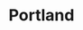 ---
title: Portland
crosslinks:
- askportland
- CascadianPreppers
- The_Donald
- xkcd
- oregon
- IAmA
- MapPorn
- fidelitypdx
- AskReddit
- circlejerkpdx
- BatFacts
- pdxgunnuts
- news
- altright
- OutOfTheLoop
- legaladvice
- Awwducational
- The_Donald_PDX
- personalfinance
---